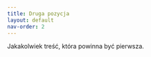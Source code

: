 ```yaml
---
title: Druga pozycja
layout: default
nav-order: 2
---
```


Jakakolwiek treść, która powinna być pierwsza. 